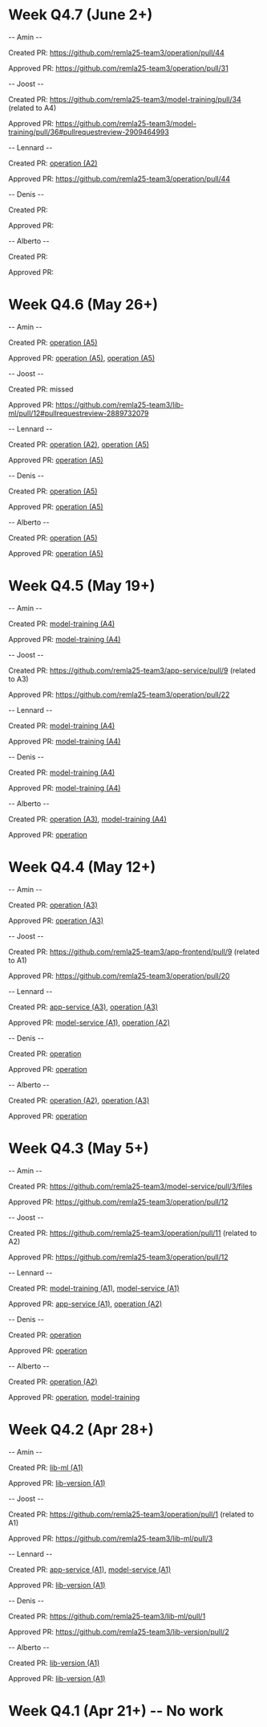 # Week Q4.7 (June 2+)

-- Amin --

Created PR: https://github.com/remla25-team3/operation/pull/44

Approved PR: https://github.com/remla25-team3/operation/pull/31

-- Joost --

Created PR: https://github.com/remla25-team3/model-training/pull/34 (related to A4)

Approved PR: https://github.com/remla25-team3/model-training/pull/36#pullrequestreview-2909464993

-- Lennard --

Created PR: [operation (A2)](https://github.com/remla25-team3/operation/pull/45)

Approved PR: https://github.com/remla25-team3/operation/pull/44

-- Denis --

Created PR:

Approved PR:

-- Alberto --

Created PR:

Approved PR:


# Week Q4.6 (May 26+)

-- Amin --

Created PR: [operation (A5)](https://github.com/remla25-team3/operation/pull/28)

Approved PR: [operation (A5)](https://github.com/remla25-team3/operation/pull/29), [operation (A5)](https://github.com/remla25-team3/operation/pull/30)

-- Joost --

Created PR: missed

Approved PR: https://github.com/remla25-team3/lib-ml/pull/12#pullrequestreview-2889732079

-- Lennard --

Created PR: [operation (A2)](https://github.com/remla25-team3/operation/pull/29), [operation (A5)](https://github.com/remla25-team3/operation/pull/30)

Approved PR: [operation (A5)](https://github.com/remla25-team3/operation/pull/28#pullrequestreview-2879083768)

-- Denis --

Created PR: [operation (A5)](https://github.com/remla25-team3/operation/pull/31)

Approved PR: [operation (A5)](https://github.com/remla25-team3/operation/pull/28)

-- Alberto --

Created PR: [operation (A5)](https://github.com/remla25-team3/operation/pull/32)

Approved PR: [operation (A5)](https://github.com/remla25-team3/operation/pull/28)


# Week Q4.5 (May 19+)

-- Amin --

Created PR: [model-training (A4)](https://github.com/remla25-team3/model-training/pull/4)

Approved PR: [model-training (A4)](https://github.com/remla25-team3/model-training/pull/3)

-- Joost --

Created PR: https://github.com/remla25-team3/app-service/pull/9 (related to A3)

Approved PR: https://github.com/remla25-team3/operation/pull/22

-- Lennard --

Created PR: [model-training (A4)](https://github.com/remla25-team3/model-training/pull/3)

Approved PR: [model-training (A4)](https://github.com/remla25-team3/model-training/pull/4#pullrequestreview-2863448921)

-- Denis --

Created PR: [model-training (A4)](https://github.com/remla25-team3/model-training/pull/8)

Approved PR: [model-training (A4)](https://github.com/remla25-team3/model-training/pull/7)

-- Alberto --

Created PR: [operation (A3)](https://github.com/remla25-team3/operation/pull/26), [model-training (A4)](https://github.com/remla25-team3/model-training/pull/7)

Approved PR: [operation](https://github.com/remla25-team3/operation/pull/24)


# Week Q4.4 (May 12+)

-- Amin --

Created PR: [operation (A3)](https://github.com/remla25-team3/operation/pull/21)

Approved PR: [operation (A3)](https://github.com/remla25-team3/operation/pull/23)

-- Joost --

Created PR: https://github.com/remla25-team3/app-frontend/pull/9 (related to A1)

Approved PR: https://github.com/remla25-team3/operation/pull/20

-- Lennard --

Created PR: [app-service (A3)](https://github.com/remla25-team3/app-service/pull/6), [operation (A3)](https://github.com/remla25-team3/operation/pull/20)

Approved PR: [model-service (A1)](https://github.com/remla25-team3/model-service/pull/7#pullrequestreview-2843748825), [operation (A2)](https://github.com/remla25-team3/operation/pull/19#pullrequestreview-2847539190)

-- Denis --

Created PR: [operation](https://github.com/remla25-team3/operation/pull/24)

Approved PR: [operation](https://github.com/remla25-team3/operation/pull/19)

-- Alberto --

Created PR: [operation (A2)](https://github.com/remla25-team3/operation/pull/19), [operation (A3)](https://github.com/remla25-team3/operation/pull/23)

Approved PR: [operation](https://github.com/remla25-team3/operation/pull/21)


# Week Q4.3 (May 5+)

-- Amin --

Created PR: https://github.com/remla25-team3/model-service/pull/3/files

Approved PR: https://github.com/remla25-team3/operation/pull/12

-- Joost --

Created PR: https://github.com/remla25-team3/operation/pull/11 (related to A2)

Approved PR: https://github.com/remla25-team3/operation/pull/12 

-- Lennard --

Created PR: [model-training (A1)](https://github.com/remla25-team3/model-training/pull/1), [model-service (A1)](https://github.com/remla25-team3/model-service/pull/4)

Approved PR: [app-service (A1)](https://github.com/remla25-team3/app-service/pull/3#pullrequestreview-2831484638), [operation (A2)](https://github.com/remla25-team3/operation/pull/12)

-- Denis --

Created PR: [operation](https://github.com/remla25-team3/operation/pull/15)

Approved PR: [operation](https://github.com/remla25-team3/operation/pull/12)

-- Alberto --

Created PR: [operation (A2)](https://github.com/remla25-team3/operation/pull/12)

Approved PR: [operation](https://github.com/remla25-team3/operation/pull/11), [model-training](https://github.com/remla25-team3/model-training/pull/1)


# Week Q4.2 (Apr 28+)

-- Amin --

Created PR: [lib-ml (A1)](https://github.com/remla25-team3/lib-ml/pull/3)

Approved PR: [lib-version (A1)](https://github.com/remla25-team3/lib-version/pull/1)

-- Joost --

Created PR: https://github.com/remla25-team3/operation/pull/1 (related to A1)

Approved PR: https://github.com/remla25-team3/lib-ml/pull/3

-- Lennard --

Created PR: [app-service (A1)](https://github.com/remla25-team3/app-service/pull/1), [model-service (A1)](https://github.com/remla25-team3/model-service/pull/1)

Approved PR: [lib-version (A1)](https://github.com/remla25-team3/lib-version/pull/1)

-- Denis --

Created PR: https://github.com/remla25-team3/lib-ml/pull/1

Approved PR: https://github.com/remla25-team3/lib-version/pull/2

-- Alberto --

Created PR: [lib-version (A1)](https://github.com/remla25-team3/lib-version/pull/1)

Approved PR: [lib-version (A1)](https://github.com/remla25-team3/lib-version/pull/2)


# Week Q4.1 (Apr 21+) -- No work
